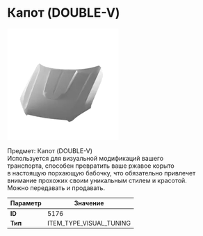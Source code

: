 # Капот (DOUBLE-V)

![Item Image](../img/5176.webp?raw=true)

Предмет: Капот (DOUBLE-V)<br>Используется для визуальной модификаций вашего<br>транспорта, способен превратить ваше ржавое корыто<br>в настоящую порхающую бабочку, что обязательно привлечет<br>внимание прохожих своим уникальным стилем и красотой.<br>Можно передавать и продавать.


| Параметр | Значение |
|----------|----------|
| **ID** | 5176 |
| **Тип** | ITEM_TYPE_VISUAL_TUNING |


